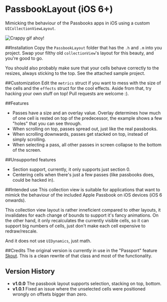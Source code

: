 PassbookLayout (iOS 6+)
===============

Mimicking the behaviour of the Passbooks apps in iOS using a custom `UICollectionViewLayout`.

![Crappy gif ahoy!](images/demo.gif)

##Installation
Copy the `PassbookLayout` folder that has the `.h` and `.m` into you project. Swap your filthy old `collectionView`'s layout for this beauty, and you're good to go.

You should also probably make sure that your cells behave correctly to the resizes, always sticking to the top. See the attached sample project.

##Customization
Edit the `metrics` struct if you want to mess with the size of the cells and the `effects` struct for the cool effects. Aside from that, try hacking your own stuff on top! Pull requests are welcome :).

##Features

* Passes have a size and an overlay value. Overlay determines how much of one cell is rested on top of the predecessor, the example shows a few "holes" that you can see through.
* When scrolling on top, passes spread out, just like the real passbooks.
* When scrolling downwards, passes get stacked on top, instead of simply scrolling.
* When selecting a pass, all other passes in screen collapse to the bottom of the screen.

##Unsupported features

* Section support, currently, it only supports just section 0.
* Centering cells when there's just a few passes (like passbooks does, could be hacked in).

##Intended use
This collection view is suitable for applications that want to mimick the behaviour of the included Apple Passbook on iOS devices (iOS 6 onwards).

This collection view layout is rather inneficient compared to other layouts, it invalidates for each change of bounds to support it's fancy animations. On the other hand, it only recalculates the currently visible cells, so it can support big numbers of cells, just don't make each cell expensive to redraw/rescale.

And it does not use `UIDynamics`, just math.

##Credits
The original version is currently in use in the "Passport" feature [Skout](http://www.skout.com). This is a clean rewrite of that class and most of the functionality.

## Version History
* **v1.0.0** The passbook layout supports selection, stacking on top, bottom.
* **v1.0.1** Fixed an issue where the unselected cells were positioned wrongly on offsets bigger than zero.